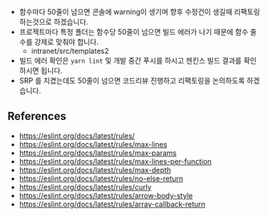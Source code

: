 - 함수마다 50줄이 넘으면 콘솔에 warning이 생기며 향후 수정건이 생길때 리팩토링 하는것으로 하겠습니다.
- 프로젝트마다 특정 폴더는 함수당 50줄이 넘으면 빌드 에러가 나기 때문에 함수 줄 수를 강제로 맞춰야 합니다.
    - intranet/src/templates2
- 빌드 에러 확인은 `yarn lint` 및 개발 중간 푸시를 하시고 젠킨스 빌드 결과를 확인하시면 됩니다.
- SRP 를 지켰는데도 50줄이 넘으면 코드리뷰 진행하고 리팩토링을 논의하도록 하겠습니다.

## References

- https://eslint.org/docs/latest/rules/
- https://eslint.org/docs/latest/rules/max-lines
- https://eslint.org/docs/latest/rules/max-params
- https://eslint.org/docs/latest/rules/max-lines-per-function
- https://eslint.org/docs/latest/rules/max-depth
- https://eslint.org/docs/latest/rules/no-else-return
- https://eslint.org/docs/latest/rules/curly
- https://eslint.org/docs/latest/rules/arrow-body-style
- https://eslint.org/docs/latest/rules/array-callback-return
